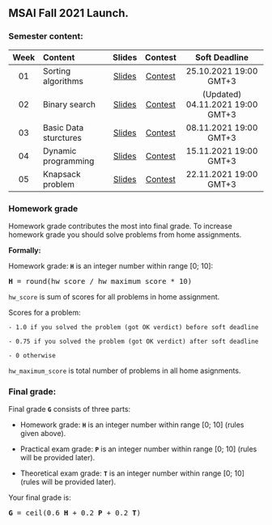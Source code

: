 ## MSAI Fall 2021 Launch.

### Semester content:

| Week   | Content                | Slides                                                                         | Contest                                                     | Soft Deadline          |
|:------:|:-----------------------|:------------------------------------------------------------------------------:|:-----------------------------------------------------------:|:----------------------:|
| 01     | Sorting algorithms     | [Slides](../master/week01_sorting_algorithms/MSAI.2021.Algo.W01.slides.pdf)    | [Contest](https://contest.yandex.ru/contest/29728/?lang=en) | 25.10.2021 19:00 GMT+3 |
| 02     | Binary search          | [Slides](../master/week02_binary_search/MSAI.2021.Algo.W02.slides.pdf)         | [Contest](https://contest.yandex.ru/contest/30878/?lang=en) | (Updated) 04.11.2021 19:00 GMT+3 |
| 03     | Basic Data sturctures  | [Slides](../master/week03_basic_data_structures/MSAI.2021.Algo.W03.slides.pdf) | [Contest](https://contest.yandex.ru/contest/31044/?lang=en) | 08.11.2021 19:00 GMT+3 |
| 04     | Dynamic programming    | [Slides](../master/week04_dynamic_programming/MSAI.2021.Algo.W04.slides.pdf)   | [Contest](https://contest.yandex.ru/contest/31229/?lang=en) | 15.11.2021 19:00 GMT+3 |
| 05     | Knapsack problem       | [Slides](../master/week05_knapsack/MSAI.2021.Algo.W05.slides.pdf)              | [Contest](https://contest.yandex.ru/contest/31516/?lang=en) | 22.11.2021 19:00 GMT+3 |
<!---                                                                                                                                                                          
| 06     | KMP & Heap             | [Slides](../master/week06_kmp_heap/MSAI.2021.Algo.W06.slides.pdf)              | [Contest](https://contest.yandex.ru/contest/<ID>/?lang=en)  | 29.11.2021 19:00 GMT+3 |
| 07     | DFS & BFS              | [Slides](../master/week07_dfs_bfs/MSAI.2021.Algo.W07.slides.pdf)               | [Contest](https://contest.yandex.ru/contest/<ID>/?lang=en)  | 06.12.2021 19:00 GMT+3 |
| 08     | Shortest paths         | [Slides](../master/week08_shortest_paths/MSAI.2021.Algo.W08.slides.pdf)        | [Contest](https://contest.yandex.ru/contest/<ID>/?lang=en)  | 13.12.2021 19:00 GMT+3 |
| 09     | RSQ & RMQ              | [Slides](../master/week09_rsq_rmq/MSAI.2021.Algo.W09.slides.pdf)               | [Contest](https://contest.yandex.ru/contest/<ID>/?lang=en)  | 20.12.2021 19:00 GMT+3 |
| 10     | Hashing                | [Slides](../master/week10_hashing/MSAI.2021.Algo.W10.slides.pdf)               | [Contest](https://contest.yandex.ru/contest/<ID>/?lang=en)  | 27.12.2021 19:00 GMT+3 |
| 11     | Binary Search Tree     | [Slides](../master/week11_binary_search_tree/MSAI.2021.Algo.W11.slides.pdf)    | None                                                        | None                   |
--->

<!--- Strict deadline for all home assignments is 25.01.2021 20:00 GMT+3. --->

<!---
### Exams:

You will have **practical** and **theoretical** exams.

**Practical exam** problems and rules will be shared <date>. Strict deadline for practical exam submissions is <date>

Information about **theoretical exam** can be found [here](<link>).
--->

### Homework grade
Homework grade contributes the most into final grade. To increase homework grade you should solve problems from home assignments.

**Formally:**

Homework grade: **`H`** is an integer number within range [0; 10]:
<pre><b>H</b> = round(hw_score / hw_maximum_score * 10)</pre>

`hw_score` is sum of scores for all problems in home assignment.

Scores for a problem:

    - 1.0 if you solved the problem (got OK verdict) before soft deadline
    
    - 0.75 if you solved the problem (got OK verdict) after soft deadline
    
    - 0 otherwise

`hw_maximum_score` is total number of problems in all home asignments.


### Final grade:
Final grade **`G`** consists of three parts:

- Homework grade: **`H`** is an integer number within range [0; 10] (rules given above).

- Practical exam grade: **`P`** is an integer number within range [0; 10] (rules will be provided later).

- Theoretical exam grade: **`T`** is an integer number within range [0; 10] (rules will be provided later).

Your final grade is:
<pre><b>G</b> = ceil(0.6 <b>H</b> + 0.2 <b>P</b> + 0.2 <b>T</b>)</pre>
